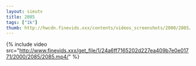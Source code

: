 ```yaml
--- 
layout: sieutv
title: 2085
tags: ["1k"]
thumb: http://hwcdn.finevids.xxx/contents/videos_screenshots/2000/2085/preview.mp4.jpg
---
```

{% include video src="http://www.finevids.xxx/get_file/1/24a6ff7165202d227ea409b7e0e01771/2000/2085/2085.mp4/" %} 
